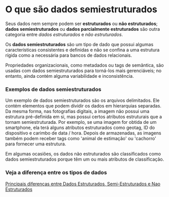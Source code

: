 # O que são dados semiestruturados

Seus dados nem sempre podem ser **estruturados** ou **não estruturados**; **dados semiestruturados** ou **dados parcialmente estruturados** são outra categoria entre *dados estruturados* e *não estruturados*. 

Os **dados semiestruturados** são um tipo de dado que possui algumas características consistentes e definidas e não se confina a uma estrutura rígida como a necessária para bancos de dados relacionais. 

Propriedades organizacionais, como metadados ou tags de semântica, são usadas com dados semiestruturados para torná-los mais gerenciáveis; no entanto, ainda contém alguma variabilidade e inconsistência.

### Exemplos de dados semiestruturados

Um exemplo de dados semiestruturados são os arquivos delimitados. Ele contém elementos que podem dividir os dados em hierarquias separadas. Da mesma forma, nas fotografias digitais, a imagem não possui uma estrutura pré-definida em si, mas possui certos atributos estruturais que a tornam semiestruturada. Por exemplo, se uma imagem for obtida de um smartphone, ela terá alguns atributos estruturados como geotag, ID do dispositivo e carimbo de data / hora. Depois de armazenadas, as imagens também podem receber tags como 'animal de estimação' ou 'cachorro' para fornecer uma estrutura.

Em algumas ocasiões, os dados não estruturados são classificados como dados semiestruturados porque têm um ou mais atributos de classificação.

### Veja a diferença entre os tipos de dados

[Principais diferenças entre Dados Estruturados, Semi-Estruturados e Nao Estruturados](DiferençaEntreDados.Md)

